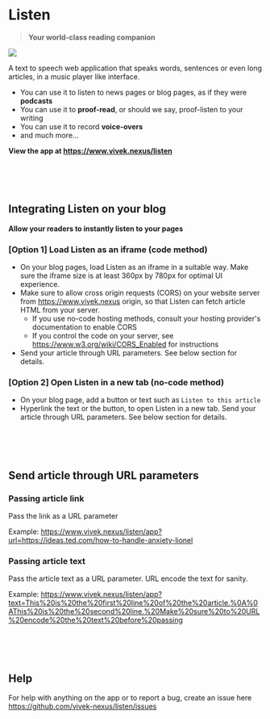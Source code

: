 # Listen
> **Your world-class reading companion**

<img src="https://www.vivek.nexus/listen/link-preview.png" />


A text to speech web application that speaks words, sentences or even long articles, in a music player like interface.

- You can use it to listen to news pages or blog pages, as if they were **podcasts**
- You can use it to **proof-read**, or should we say, proof-listen to your writing
- You can use it to record **voice-overs**
- and much more...

**View the app at https://www.vivek.nexus/listen**


<br />

<br />

<br />


## Integrating Listen on your blog
**Allow your readers to instantly listen to your pages**

### [Option 1] Load Listen as an iframe (code method)
- On your blog pages, load Listen as an iframe in a suitable way. Make sure the iframe size is at least 360px by 780px for optimal UI experience.
-  Make sure to allow cross origin requests (CORS) on your website server from https://www.vivek.nexus origin, so that Listen can fetch article HTML from your server.
    - If you use no-code hosting methods, consult your hosting provider's documentation to enable CORS
    - If you control the code on your server, see https://www.w3.org/wiki/CORS_Enabled for instructions 
- Send your article through URL parameters. See below section for details.

### [Option 2] Open Listen in a new tab (no-code method)
- On your blog page, add a button or text such as `Listen to this article`
- Hyperlink the text or the button, to open Listen in a new tab. Send your article through URL parameters. See below section for details.



<br />

<br />

<br />

## Send article through URL parameters
### Passing article link
Pass the link as a URL parameter

Example: https://www.vivek.nexus/listen/app?url=https://ideas.ted.com/how-to-handle-anxiety-lionel


### Passing article text
Pass the article text as a URL parameter. URL encode the text for sanity.

Example: https://www.vivek.nexus/listen/app?text=This%20is%20the%20first%20line%20of%20the%20article.%0A%0AThis%20is%20the%20second%20line.%20Make%20sure%20to%20URL%20encode%20the%20text%20before%20passing



<br />
<br />
<br />

## Help
For help with anything on the app or to report a bug, create an issue here https://github.com/vivek-nexus/listen/issues


